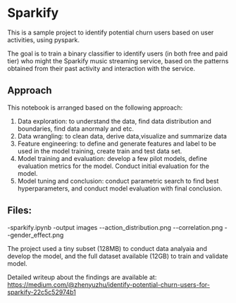 # Sparkify
This is a sample project to identify potential churn users based on user activities, using pyspark.

The goal is to train a binary classifier to identify users (in both free and paid tier) who might the Sparkify music streaming service, based on the patterns obtained from their past activity and interaction with the service. 


## Approach
This notebook is arranged based on the following approach:
1. Data exploration: to understand the data, find data distribution and boundaries, find data anormaly and etc.
2. Data wrangling: to clean data, derive data,visualize and summarize data
3. Feature engineering: to define and generate features and label to be used in the model training, create train and test data set.
4. Model training and evaluation: develop a few pilot models, define evaluation metrics for the model. Conduct initial evaluation for the model.
5. Model tuning and conclusion: conduct parametric search to find best hyperparameters, and conduct model evaluation with final conclusion. 


## Files:
-sparkify.ipynb 
-output images
--action_distribution.png
--correlation.png
--gender_effect.png


The project used a tiny subset (128MB) to conduct data analyaia and develop the model, and the full dataset available (12GB) to train and validate model.

Detailed writeup about the findings are available at: 
https://medium.com/@zhenyuzhu/identify-potential-churn-users-for-sparkify-22c5c52974b1




